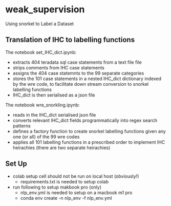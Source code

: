 # weak_supervision
Using snorkel to Label a Dataset
## Translation of IHC to labelling functions
The notebook set_IHC_dict.ipynb:
- extracts 404 teradata sql case statements from a text file file
- strips comments from IHC case statements
- assigns the 404 case statemnts to the 99 separate categories
- stores the 101 case statements in a nested  IHC_dict dictionary indexed by the wre code, to facilitate down stream conversion to snorkel labelling functions
- IHC_dict is then serialised as a json file

The notebook wre_snorkling.ipynb:
- reads in the  IHC_dict serialised json file 
- converts relevant IHC_dict fields programmatically into regex search patterns
- defines a factory function to create snorkel labelling functions given any one (or all) of the 99 wre codes
- applies all 101 labelling functions in a prescribed order to implement IHC heirachies (there are two separate heirachies)

## Set Up
- colab setup cell should not be run on local host (obviously!)
  - requirements.txt is needed to setup colab
- run following to setup makbook pro (only)
  - nlp_env.yml is needed to setup on a macbook m1 pro
  - conda env create -n nlp_env -f nlp_env.yml





